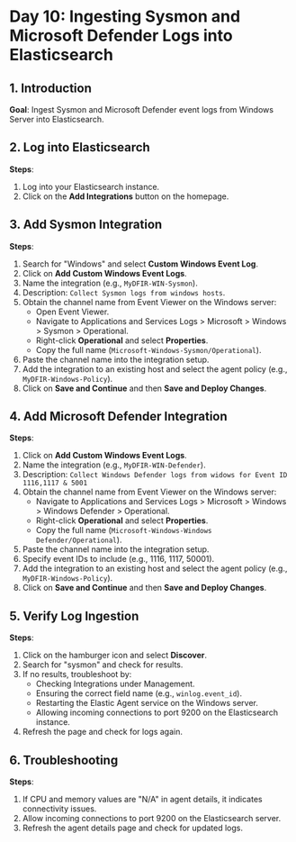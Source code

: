 # Day 10: Ingesting Sysmon and Microsoft Defender Logs into Elasticsearch

## 1. Introduction

**Goal**: Ingest Sysmon and Microsoft Defender event logs from Windows Server into Elasticsearch.
## 2. Log into Elasticsearch

**Steps**:

1. Log into your Elasticsearch instance.
2. Click on the **Add Integrations** button on the homepage.

## 3. Add Sysmon Integration

**Steps**:

1. Search for "Windows" and select **Custom Windows Event Log**.
2. Click on **Add Custom Windows Event Logs**.
3. Name the integration (e.g., `MyDFIR-WIN-Sysmon`).
4. Description: `Collect Sysmon logs from windows hosts`.
5. Obtain the channel name from Event Viewer on the Windows server:
    - Open Event Viewer.
    - Navigate to Applications and Services Logs > Microsoft > Windows > Sysmon > Operational.
    - Right-click **Operational** and select **Properties**.
    - Copy the full name (`Microsoft-Windows-Sysmon/Operational`).
6. Paste the channel name into the integration setup.
7. Add the integration to an existing host and select the agent policy (e.g., `MyDFIR-Windows-Policy`).
8. Click on **Save and Continue** and then **Save and Deploy Changes**.

## 4. Add Microsoft Defender Integration

**Steps**:

1. Click on **Add Custom Windows Event Logs**.
2. Name the integration (e.g., `MyDFIR-WIN-Defender`).
3. Description: `Collect Windows Defender logs from widows for Event ID 1116,1117 & 5001`
4. Obtain the channel name from Event Viewer on the Windows server:
    - Navigate to Applications and Services Logs > Microsoft > Windows > Windows Defender > Operational.
    - Right-click **Operational** and select **Properties**.
    - Copy the full name (`Microsoft-Windows-Windows Defender/Operational`).
5. Paste the channel name into the integration setup.
6. Specify event IDs to include (e.g., 1116, 1117, 50001).
7. Add the integration to an existing host and select the agent policy (e.g., `MyDFIR-Windows-Policy`).
8. Click on **Save and Continue** and then **Save and Deploy Changes**.
## 5. Verify Log Ingestion

**Steps**:

1. Click on the hamburger icon and select **Discover**.
2. Search for "sysmon" and check for results.
3. If no results, troubleshoot by:
    - Checking Integrations under Management.
    - Ensuring the correct field name (e.g., `winlog.event_id`).
    - Restarting the Elastic Agent service on the Windows server.
    - Allowing incoming connections to port 9200 on the Elasticsearch instance.
4. Refresh the page and check for logs again.

## 6. Troubleshooting

**Steps**:

1. If CPU and memory values are "N/A" in agent details, it indicates connectivity issues.
2. Allow incoming connections to port 9200 on the Elasticsearch server.
3. Refresh the agent details page and check for updated logs.

